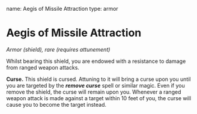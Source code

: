 name: Aegis of Missile Attraction
type: armor

# Aegis of Missile Attraction
_Armor (shield), rare (requires attunement)_

Whilst bearing this shield, you are endowed with a resistance to damage from ranged weapon attacks.

**Curse.** This shield is cursed. Attuning to it will bring a curse upon you until you are targeted by the **_remove curse_** spell or similar magic. Even if you remove the shield, the curse will remain upon you. Whenever a ranged weapon attack is made against a target within 10 feet of you, the curse will cause you to become the target instead. 
